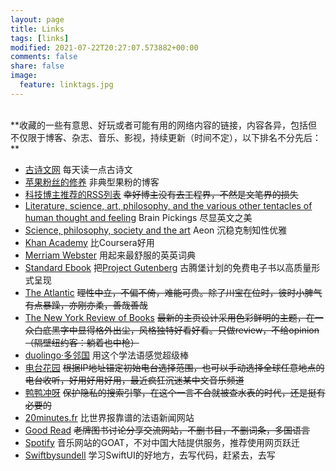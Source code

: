 ```yaml
---
layout: page
title: Links
tags: [links]
modified: 2021-07-22T20:27:07.573882+00:00
comments: false
share: false
image:
  feature: linktags.jpg
---
```

<br />
**收藏的一些有意思、好玩或者可能有用的网络内容的链接，内容各异，包括但不仅限于博客、杂志、音乐、影视，持续更新（时间不定），以下排名不分先后：**  


 * [古诗文网](https://www.gushiwen.cn) 每天读一点古诗文
 * [苹果粉丝的修养](https://daringfireball.net) 非典型果粉的博客
 * [科技博主推荐的RSS列表](https://blog.yitianshijie.net/2019/12/10/rss-feeds-recommendation/) ~~幸好博主没有去工程界，不然是文笔界的损失~~
 * [Literature, science, art, philosophy, and the various other tentacles of human thought and feeling](https://www.brainpickings.org) Brain Pickings 尽显英文之美
 * [Science, philosophy, society and the art](https://aeon.co) Aeon 沉稳克制知性优雅
 * [Khan Academy](https://www.khanacademy.org) 比Coursera好用
 * [Merriam Webster](https://www.merriam-webster.com) 用起来最舒服的英英词典
 * [Standard Ebook](https://standardebooks.org) 把[Project Gutenberg](https://www.gutenberg.org) 古腾堡计划的免费电子书以高质量形式呈现
 * [The Atlantic](https://www.theatlantic.com/) ~~理性中立，不偏不倚，难能可贵。除了川宝在位时，彼时小脾气有点暴躁，亦刚亦柔，善哉善哉~~
 * [The New York Review of Books](https://www.nybooks.com) ~~最新的主页设计采用色彩鲜明的主题，在一众白底黑字中显得格外出尘，风格独特好看好看。只做review，不给opinion（隔壁纽约客：躺着也中枪）~~
 * [duolingo·多邻国](https://www.duolingo.com) 用这个学法语感觉超级棒
 * [电台花园](http://radio.garden/) ~~根据IP地址锚定初始电台选择范围，也可以手动选择全球任意地点的电台收听，好用好用好用，最近疯狂沉迷某中文音乐频道~~
 * [鸭鸭冲呀](https://duckduckgo.com)  ~~保护隐私的搜索引擎，在这个一言不合就被查水表的时代，还是挺有必要的~~
 * [20minutes.fr](https://www.20minutes.fr)  比世界报靠谱的法语新闻网站
 * [Good Read](https://www.goodreads.com) ~~老牌图书讨论分享交流网站，不删书目，不删词条，多国语言~~
 * [Spotify](https://open.spotify.com) 音乐网站的GOAT，不对中国大陆提供服务，推荐使用网页跃迁
 * [Swiftbysundell](https://www.swiftbysundell.com/) 学习SwiftUI的好地方，去写代码，赶紧去，去写
